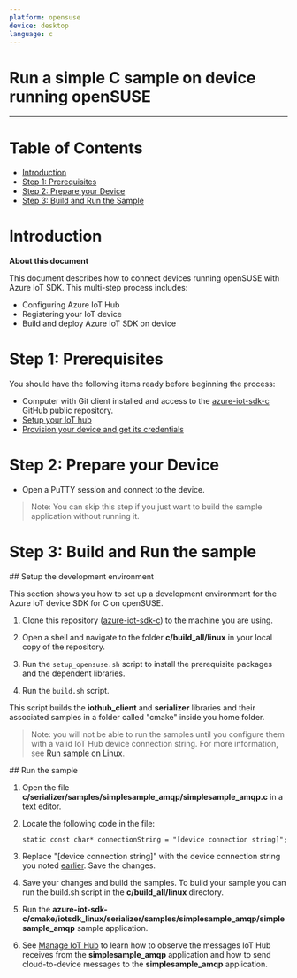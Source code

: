 ```yaml
---
platform: opensuse
device: desktop
language: c
---
```


Run a simple C sample on device running openSUSE
===
---

# Table of Contents

-   [Introduction](#Introduction)
-   [Step 1: Prerequisites](#Step-1-Prerequisites)
-   [Step 2: Prepare your Device](#Step-2-PrepareDevice)
-   [Step 3: Build and Run the Sample](#Step-3-Build)

<a name="Introduction"></a>
# Introduction

**About this document**

This document describes how to connect devices running openSUSE with Azure IoT SDK. This multi-step process includes:
-   Configuring Azure IoT Hub
-   Registering your IoT device
-   Build and deploy Azure IoT SDK on device

<a name="Step-1-Prerequisites"></a>
# Step 1: Prerequisites

You should have the following items ready before beginning the process:

-   Computer with Git client installed and access to the
    [azure-iot-sdk-c](https://github.com/Azure/azure-iot-sdk-c) GitHub public repository.
-   [Setup your IoT hub][lnk-setup-iot-hub]
-   [Provision your device and get its credentials][lnk-manage-iot-hub]


<a name="Step-2-PrepareDevice"></a>
# Step 2: Prepare your Device

-   Open a PuTTY session and connect to the device.

  > Note: You can skip this step if you just want to build the sample application without running it.

<a name="Step-3-Build"></a>
# Step 3: Build and Run the sample

<a name="setup"/>
## Setup the development environment

This section shows you how to set up a development environment for the Azure IoT device SDK for C on openSUSE.

1. Clone this repository ([azure-iot-sdk-c](https://github.com/Azure/azure-iot-sdk-c)) to the machine you are using.
2. Open a shell and navigate to the folder **c/build_all/linux** in your local copy of the repository.

3. Run the `setup_opensuse.sh` script to install the prerequisite packages and the dependent libraries.

4. Run the `build.sh` script.

This script builds the **iothub_client** and **serializer** libraries and their associated samples in a folder called "cmake" inside you home folder.

 > Note: you will not be able to run the samples until you configure them with a valid IoT Hub device connection string. For more information, see [Run sample on Linux](linux-desktop-c.md).

 <a name="buildrunapp"/>
## Run the sample

1. Open the file **c/serializer/samples/simplesample_amqp/simplesample_amqp.c** in a text editor.

2. Locate the following code in the file:
    ```
   static const char* connectionString = "[device connection string]";
    ```
3. Replace "[device connection string]" with the device connection string you noted [earlier](#Step-1-Prerequisites). Save the changes.

5. Save your changes and build the samples. To build your sample you can run the build.sh script in the **c/build_all/linux** directory.

6. Run the **azure-iot-sdk-c/cmake/iotsdk_linux/serializer/samples/simplesample_amqp/simplesample_amqp** sample application.

7.   See [Manage IoT Hub][lnk-manage-iot-hub] to learn how to observe the messages IoT Hub receives from the **simplesample_amqp** application and how to send cloud-to-device messages to the **simplesample_amqp** application.

[lnk-setup-iot-hub]: ../setup_iothub.md
[lnk-manage-iot-hub]: ../manage_iot_hub.md